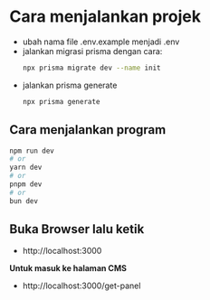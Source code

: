 # Cara menjalankan projek

- ubah nama file .env.example menjadi .env
- jalankan migrasi prisma dengan cara:
  ```bash
  npx prisma migrate dev --name init
  ```
- jalankan prisma generate
  ```bash
  npx prisma generate
  ```


## Cara menjalankan program
```bash
npm run dev
# or
yarn dev
# or
pnpm dev
# or
bun dev
```

## Buka Browser lalu ketik
- http://localhost:3000

**Untuk masuk ke halaman CMS**
- http://localhost:3000/get-panel
